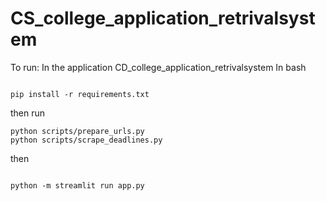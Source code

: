 # CS_college_application_retrivalsystem

To run: In the application CD_college_application_retrivalsystem
In bash

```

pip install -r requirements.txt
```
then run
```
python scripts/prepare_urls.py
python scripts/scrape_deadlines.py
```
then 
```

python -m streamlit run app.py
```
